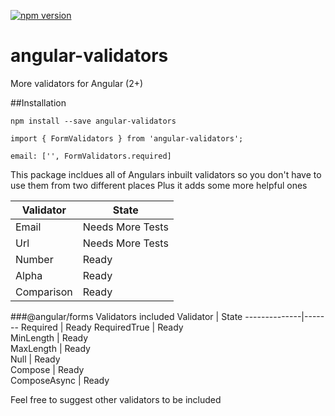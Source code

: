 
[![npm version](https://badge.fury.io/js/angular-validators.svg)](https://badge.fury.io/js/angular-validators)
# angular-validators
More validators for Angular (2+)

##Installation
```
npm install --save angular-validators
```
```
import { FormValidators } from 'angular-validators';
```

```
email: ['', FormValidators.required]
```

This package incldues all of Angulars inbuilt validators so you don't have to use them from two different places
Plus it adds some more helpful ones 

 Validator     | State     
-------------- | --------- 
Email          | Needs More Tests
Url            | Needs More Tests
Number         | Ready
Alpha          | Ready
Comparison     | Ready

###@angular/forms Validators included
Validator | State 
--------------|-------
Required      | Ready
RequiredTrue  | Ready     
MinLength     | Ready     
MaxLength     | Ready     
Null          | Ready     
Compose       | Ready     
ComposeAsync  | Ready    

Feel free to suggest other validators to be included 
